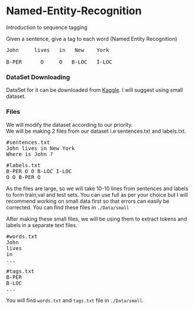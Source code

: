 # Named-Entity-Recognition
Introduction to sequence tagging

Given a sentence, give a tag to each word (Named Entity Recognition)
<pre>
John     lives   in   New    York<br>
B-PER      O     O   B-LOC   I-LOC
</pre>

### DataSet Downloading
DataSet for it can be downloaded from <a href="https://www.kaggle.com/abhinavwalia95/entity-annotated-corpus">Kaggle</a>.
I will suggest using small dataset.

### Files
We will modify the dataset according to our priority.<br>
We will be making 2 files from our dataset i.e sentences.txt and labels.txt.

<pre>
#sentences.txt
John lives in New York
Where is John ?
</pre>

<pre>
#labels.txt
B-PER O O B-LOC I-LOC
O O B-PER O
</pre>
As the files are large, so we will take 10-10 lines from sentences and labels to form train,val and test sets.
You can use full as per your choice but I will recommend working on small data first so that errors can easily be corrected.
You can find these files in `./Data/small`

After making these small files, we will be using them to extract tokens and labels in a separate text files.

<pre>
#words.txt
John
lives
in
...
</pre>

<pre>
#tags.txt
B-PER
B-LOC
...
</pre>

You will find `words.txt` and `tags.txt` file in `./Data/small`.
